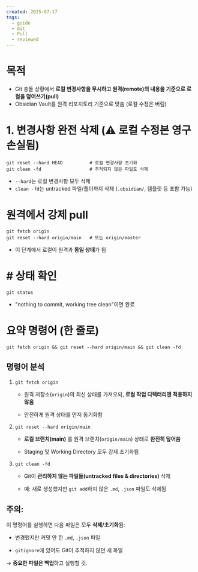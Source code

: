 ```yaml
---
created: 2025-07-17
tags:
  - guide
  - Git
  - Pull
  - reviewed
---
```

# 목적
- Git 충돌 상황에서 **로컬 변경사항을 무시하고 원격(remote)의 내용을 기준으로 로컬을 덮어쓰기(pull)**
- Obsidian Vault를 원격 리포지토리 기준으로 맞춤 (로컬 수정은 버림)

# 1. 변경사항 완전 삭제 (⚠️ 로컬 수정본 영구 손실됨)

```
git reset --hard HEAD          # 로컬 변경사항 초기화
git clean -fd                  # 추적되지 않은 파일도 삭제
```
-  `--hard`는 로컬 변경사항 모두 삭제  
 - `clean -fd`는 untracked 파일/폴더까지 삭제 (`.obsidian/`, 템플릿 등 포함 가능)

# 원격에서 강제 pull
```
git fetch origin
git reset --hard origin/main   # 또는 origin/master
```
- 이 단계에서 로컬이 원격과 **동일 상태**가 됨

# # 상태 확인
```
git status
```
- "nothing to commit, working tree clean"이면 완료

# 요약 명령어 (한 줄로)
```
git fetch origin && git reset --hard origin/main && git clean -fd
```

## 명령어 분석

1. `git fetch origin`
    
    - 원격 저장소(`origin`)의 최신 상태를 가져오되, **로컬 작업 디렉터리엔 적용하지 않음**
        
    - 안전하게 원격 상태를 먼저 동기화함
        
2. `git reset --hard origin/main`
    
    - **로컬 브랜치(main)** 를 원격 브랜치(`origin/main`) 상태로 **완전히 덮어씀**
        
    - Staging 및 Working Directory 모두 강제 초기화됨
        
3. `git clean -fd`
    
    - Git이 **관리하지 않는 파일들(untracked files & directories)** 삭제
        
    - 예: 새로 생성했지만 `git add`하지 않은 `.md`, `.json` 파일도 삭제됨

## 주의:  
이 명령어를 실행하면 다음 파일은 모두 **삭제/초기화**됨:

- 변경했지만 커밋 안 한 `.md`, `.json` 파일
    
- `gitignore`에 있어도 Git이 추적하지 않던 새 파일
    
→ **중요한 파일은 백업**하고 실행할 것.